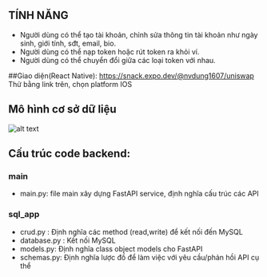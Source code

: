 ## TÍNH NĂNG
- Người dùng có thể tạo tài khoản, chỉnh sửa thông tin tài khoản như ngày sinh, giới tính, sđt, email, bio.
- Người dùng có thể nạp token hoặc rút token ra khỏi ví.
- Người dùng có thể chuyển đổi giữa các loại token với nhau.

##Giao diện(React Native):
https://snack.expo.dev/@nvdung1607/uniswap
Thử bằng link trên, chọn platform IOS

## Mô hình cơ sở dữ liệu

![alt text](https://cdn.discordapp.com/attachments/703442047469617273/1051105343326928916/bakaswap_diagram.png)

## Cấu trúc code backend: 
### main
- main.py: file main xây dựng FastAPI service, định nghĩa cấu trúc các API
### sql_app
- crud.py : Định nghĩa các method (read,write) để kết nối đến MySQL
- database.py : Kết nối MySQL
- models.py: Định nghĩa class object models cho FastAPI
- schemas.py: Định nghĩa lược đồ để làm việc với yêu cầu/phản hồi API cụ thể

